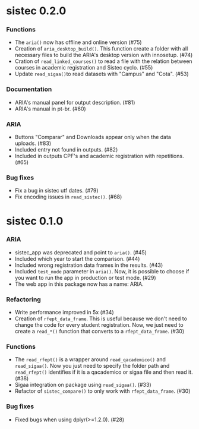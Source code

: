 # sistec 0.2.0

### Functions

- The `aria()` now has offline and online version (#75)
- Creation of `aria_desktop_build()`. This function create a folder with all necessary
files to build the ARIA's desktop version with innosetup. (#74)
- Cration of `read_linked_courses()` to read a file with the relation between courses in academic registration and Sistec cyclo. (#55)
- Update `read_sigaa()`to read datasets with "Campus" and "Cota". (#53)

### Documentation

- ARIA's manual panel for output description. (#81)
- ARIA's manual in pt-br. (#60)

### ARIA

- Buttons "Comparar" and Downloads appear only when the data uploads. (#83)
- Included entry not found in outputs. (#82)
- Included in outputs CPF's and academic registration with repetitions. (#65)

### Bug fixes

- Fix a bug in sistec utf dates. (#79)
- Fix encoding issues in `read_sistec()`. (#68)

# sistec 0.1.0

### ARIA

- sistec_app was deprecated and point to `aria()`. (#45)
- Included which year to start the comparison. (#44)
- Included wrong registration data frames in the results. (#43)
- Included `test_mode` parameter in `aria()`. Now, it is possible to choose 
if you want to run the app in production or test mode. (#29)
- The web app in this package now has a name: ARIA.

### Refactoring

- Write performance improved in 5x (#34)
- Creation of `rfept_data_frame`. This is useful because we don't need to change the code
for every student registration. Now, we just need to create a `read_*()` function that 
converts to a `rfept_data_frame`. (#30)

### Functions 

- The `read_rfept()` is a wrapper around `read_qacademico()` and `read_sigaa()`. Now you just need to specify the folder path and `read_rfept()` identifies if it is a qacademico or sigaa file and then read it. (#38)
- Sigaa integration on package using `read_sigaa()`. (#33)
- Refactor of `sistec_compare()` to only work with `rfept_data_frame`. (#30)

### Bug fixes

- Fixed bugs when using dplyr(>=1.2.0). (#28)
